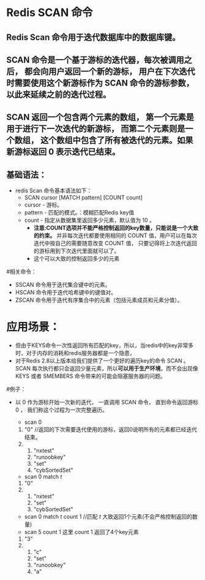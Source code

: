 # Redis SCAN 命令

## Redis Scan 命令用于迭代数据库中的**数据库键**。
## SCAN 命令是一个基于游标的迭代器，每次被调用之后， 都会向用户返回一个新的游标， 用户在下次迭代时需要使用这个新游标作为 SCAN 命令的游标参数， 以此来延续之前的迭代过程。
## SCAN 返回一个包含两个元素的数组， 第一个元素是用于进行下一次迭代的新游标， 而第二个元素则是一个数组， 这个数组中包含了所有被迭代的元素。如果新游标返回 0 表示迭代已结束。

## 基础语法：
- redis Scan 命令基本语法如下：
    - SCAN cursor [MATCH pattern] [COUNT count]
    - cursor - 游标。
    - pattern - 匹配的模式。：模糊匹配Redis key值
    - count - 指定从数据集里返回多少元素，默认值为 10 。
        - **注意:COUNT选项并不能严格控制返回的key数量，只能说是一个大致的约束。** 并非每次迭代都要使用相同的 COUNT 值，用户可以在每次迭代中按自己的需要随意改变 COUNT 值， 只要记得将上次迭代返回的游标用到下次迭代里面就可以了。
        - 这个可以大致的控制返回多少的元素

#相关命令：
- SSCAN 命令用于迭代集合键中的元素。
- HSCAN 命令用于迭代哈希键中的键值对。
- ZSCAN 命令用于迭代有序集合中的元素（包括元素成员和元素分值）。

# 应用场景：
- 但由于KEYS命令一次性返回所有匹配的key，所以，当redis中的key非常多时，对于内存的消耗和redis服务器都是一个隐患，
- 对于Redis 2.8以上版本给我们提供了一个更好的遍历key的命令 SCAN 。SCAN 每次执行都只会返回少量元素，所以**可以用于生产环境**，而不会出现像 KEYS 或者 SMEMBERS 命令带来的可能会阻塞服务器的问题。

#例子：
- 以 0 作为游标开始一次新的迭代， 一直调用 SCAN 命令， 直到命令返回游标 0 ， 我们称这个过程为一次完整遍历。
    - scan 0 
    1) "0" //返回的下次需要迭代使用的游标，返回0说明所有的元素都已经迭代结束。
    2) 1) "nxtest"
       2) "runoobkey"
       3) "set"
       4) "cybSortedSet"
     
    - scan 0 match *t*
    1) "0"
    2) 1) "nxtest"
       2) "set"
       3) "cybSortedSet"
       
    - scan 0 match *t* count 1   //匹配 *t*  大致返回1个元素(不会严格控制返回的数量)
    - scan 5  count 1  这里 count 1 返回了4个key元素
    1) "3"
    2) 1) "c"
       2) "set"
       3) "runoobkey"
       4) "a"

    
